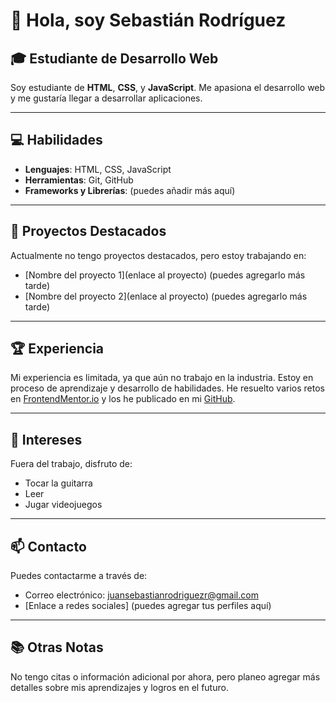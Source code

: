 # 👋 Hola, soy Sebastián Rodríguez
## 🎓 Estudiante de Desarrollo Web
Soy estudiante de **HTML**, **CSS**, y **JavaScript**. Me apasiona el desarrollo web y me gustaría llegar a desarrollar aplicaciones.

---

## 💻 Habilidades
- **Lenguajes**: HTML, CSS, JavaScript
- **Herramientas**: Git, GitHub
- **Frameworks y Librerías**: (puedes añadir más aquí)

---

## 🌟 Proyectos Destacados
Actualmente no tengo proyectos destacados, pero estoy trabajando en:
- [Nombre del proyecto 1](enlace al proyecto) (puedes agregarlo más tarde)
- [Nombre del proyecto 2](enlace al proyecto) (puedes agregarlo más tarde)

---

## 🏆 Experiencia
Mi experiencia es limitada, ya que aún no trabajo en la industria. Estoy en proceso de aprendizaje y desarrollo de habilidades. He resuelto varios retos en [FrontendMentor.io](https://www.frontendmentor.io) y los he publicado en mi [GitHub](https://github.com/tu_usuario).

---

## 🎵 Intereses
Fuera del trabajo, disfruto de:
- Tocar la guitarra
- Leer
- Jugar videojuegos

---

## 📫 Contacto
Puedes contactarme a través de:
- Correo electrónico: [juansebastianrodriguezr@gmail.com](mailto:juansebastianrodriguezr@gmail.com)
- [Enlace a redes sociales] (puedes agregar tus perfiles aquí)

---

## 📚 Otras Notas
No tengo citas o información adicional por ahora, pero planeo agregar más detalles sobre mis aprendizajes y logros en el futuro.